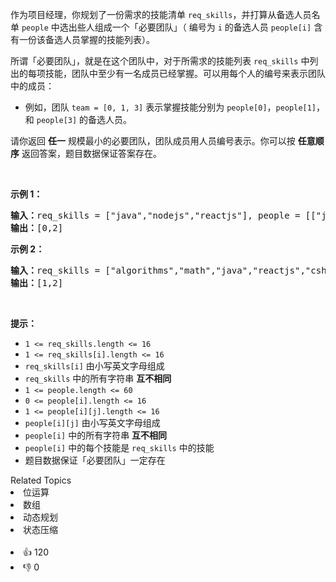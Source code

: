 <p>作为项目经理，你规划了一份需求的技能清单&nbsp;<code>req_skills</code>，并打算从备选人员名单&nbsp;<code>people</code>&nbsp;中选出些人组成一个「必要团队」（ 编号为&nbsp;<code>i</code>&nbsp;的备选人员&nbsp;<code>people[i]</code>&nbsp;含有一份该备选人员掌握的技能列表）。</p>

<p>所谓「必要团队」，就是在这个团队中，对于所需求的技能列表&nbsp;<code>req_skills</code> 中列出的每项技能，团队中至少有一名成员已经掌握。可以用每个人的编号来表示团队中的成员：</p>

<ul> 
 <li>例如，团队&nbsp;<code>team = [0, 1, 3]</code>&nbsp;表示掌握技能分别为&nbsp;<code>people[0]</code>，<code>people[1]</code>，和&nbsp;<code>people[3]</code>&nbsp;的备选人员。</li> 
</ul>

<p>请你返回 <strong>任一</strong>&nbsp;规模最小的必要团队，团队成员用人员编号表示。你可以按 <strong>任意顺序</strong> 返回答案，题目数据保证答案存在。</p>

<p>&nbsp;</p>

<p><strong>示例 1：</strong></p>

<pre>
<strong>输入：</strong>req_skills = ["java","nodejs","reactjs"], people = [["java"],["nodejs"],["nodejs","reactjs"]]
<strong>输出：</strong>[0,2]
</pre>

<p><strong>示例&nbsp;2：</strong></p>

<pre>
<strong>输入：</strong>req_skills = ["algorithms","math","java","reactjs","csharp","aws"], people = [["algorithms","math","java"],["algorithms","math","reactjs"],["java","csharp","aws"],["reactjs","csharp"],["csharp","math"],["aws","java"]]
<strong>输出：</strong>[1,2]
</pre>

<p>&nbsp;</p>

<p><strong>提示：</strong></p>

<ul> 
 <li><code>1 &lt;= req_skills.length &lt;= 16</code></li> 
 <li><code>1 &lt;= req_skills[i].length &lt;= 16</code></li> 
 <li><code>req_skills[i]</code> 由小写英文字母组成</li> 
 <li><code>req_skills</code> 中的所有字符串 <strong>互不相同</strong></li> 
 <li><code>1 &lt;= people.length &lt;= 60</code></li> 
 <li><code>0 &lt;= people[i].length &lt;= 16</code></li> 
 <li><code>1 &lt;= people[i][j].length &lt;= 16</code></li> 
 <li><code>people[i][j]</code> 由小写英文字母组成</li> 
 <li><code>people[i]</code> 中的所有字符串 <strong>互不相同</strong></li> 
 <li><code>people[i]</code> 中的每个技能是 <code>req_skills</code> 中的技能</li> 
 <li>题目数据保证「必要团队」一定存在</li> 
</ul>

<div><div>Related Topics</div><div><li>位运算</li><li>数组</li><li>动态规划</li><li>状态压缩</li></div></div><br><div><li>👍 120</li><li>👎 0</li></div>